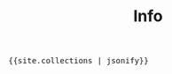 ﻿---
layout: default
title: Info
published: true
excluded: true
---

<pre>{{site.collections | jsonify}}</pre>